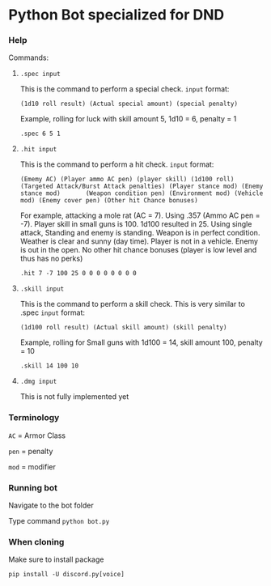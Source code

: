 # Python Bot specialized for DND

### Help
Commands:
1. `.spec input` 

    This is the command to perform a special check. `input` format:
    
    `(1d10 roll result) (Actual special amount) (special penalty)`
    
    Example, rolling for luck with skill amount 5, 1d10 = 6, penalty = 1
    
    `.spec 6 5 1`


1. `.hit input`

    This is the command to perform a hit check. `input` format:

    `(Ememy AC) (Player ammo AC pen) (player skill) (1d100 roll) (Targeted Attack/Burst Attack penalties) (Player stance mod) (Enemy stance mod)       (Weapon condition pen) (Environment mod) (Vehicle mod) (Enemy cover pen) (Other hit Chance bonuses)`
    
    For example, attacking a mole rat (AC = 7). Using .357 (Ammo AC pen = -7). Player skill in small guns is 100. 1d100 resulted in 25. Using single attack, Standing and enemy is standing. Weapon is in perfect condition. Weather is clear and sunny (day time). Player is not in a vehicle. Enemy is out in the open. No other hit chance bonuses (player is low level and thus has no perks)
    
    `.hit 7 -7 100 25 0 0 0 0 0 0 0 0`
    
    
1. `.skill input` 

    This is the command to perform a skill check. This is very similar to .spec `input` format:
    
    `(1d100 roll result) (Actual skill amount) (skill penalty)`
    
    Example, rolling for Small guns with 1d100 = 14, skill amount 100, penalty = 10
    
    `.skill 14 100 10`
    
    
1. `.dmg input`

    This is not fully implemented yet
 
### Terminology
`AC` = Armor Class

`pen` = penalty

`mod` = modifier

### Running bot
Navigate to the bot folder

Type command `python bot.py`

### When cloning
Make sure to install package

`pip install -U discord.py[voice]`
